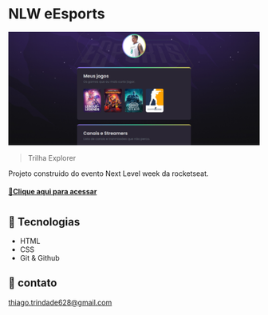 # NLW eEsports 

![preview](./.github/preview.png)

> Trilha Explorer

Projeto construido do evento Next Level week da rocketseat.

#### [🔗Clique aqui para acessar](https://github.com/thiagotrindade92/nlw-esport-explorer)

#

## 🤖 Tecnologias
- HTML
- CSS
- Git & Github

## 🤩 contato

thiago.trindade628@gmail.com
